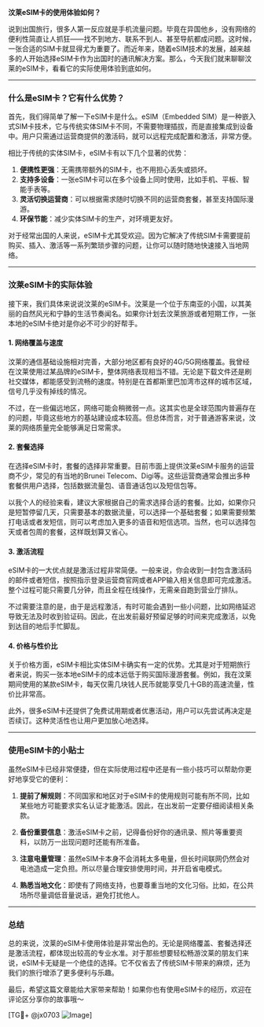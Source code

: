 **汶莱eSIM卡的使用体验如何？**

说到出国旅行，很多人第一反应就是手机流量问题。毕竟在异国他乡，没有网络的便利性简直让人抓狂——找不到地方、联系不到人、甚至导航都成问题。这时候，一张合适的SIM卡就显得尤为重要了。而近年来，随着eSIM技术的发展，越来越多的人开始选择eSIM卡作为出国时的通讯解决方案。那么，今天我们就来聊聊汶莱的eSIM卡，看看它的实际使用体验到底如何。

---

### **什么是eSIM卡？它有什么优势？**

首先，我们得简单了解一下eSIM卡是什么。eSIM（Embedded SIM）是一种嵌入式SIM卡技术，它与传统实体SIM卡不同，不需要物理插拔，而是直接集成到设备中。用户只需通过运营商提供的激活码，就可以远程完成配置和激活，非常方便。

相比于传统的实体SIM卡，eSIM卡有以下几个显著的优势：

1. **便携性更强**：无需携带额外的SIM卡，也不用担心丢失或损坏。
2. **支持多设备**：一张eSIM卡可以在多个设备上同时使用，比如手机、平板、智能手表等。
3. **灵活切换运营商**：可以根据需求随时切换不同的运营商套餐，甚至支持国际漫游。
4. **环保节能**：减少实体SIM卡的生产，对环境更友好。

对于经常出国的人来说，eSIM卡尤其受欢迎。因为它解决了传统SIM卡需要提前购买、插入、激活等一系列繁琐步骤的问题，让你可以随时随地快速接入当地网络。

---

### **汶莱eSIM卡的实际体验**

接下来，我们具体来说说汶莱的eSIM卡。汶莱是一个位于东南亚的小国，以其美丽的自然风光和宁静的生活节奏闻名。如果你计划去汶莱旅游或者短期工作，一张本地的eSIM卡绝对是你必不可少的好帮手。

#### **1. 网络覆盖与速度**

汶莱的通信基础设施相对完善，大部分地区都有良好的4G/5G网络覆盖。我曾经在汶莱使用过某品牌的eSIM卡，整体网络表现相当不错。无论是下载文件还是刷社交媒体，都能感受到流畅的速度。特别是在首都斯里巴加湾市这样的城市区域，信号几乎没有掉线的情况。

不过，在一些偏远地区，网络可能会稍微弱一点。这其实也是全球范围内普遍存在的问题，毕竟这些地方的基站建设成本较高。但总体而言，对于普通游客来说，汶莱的网络质量完全能够满足日常需求。

#### **2. 套餐选择**

在选择eSIM卡时，套餐的选择非常重要。目前市面上提供汶莱eSIM卡服务的运营商不少，常见的有当地的Brunei Telecom、Digi等。这些运营商通常会推出多种套餐供用户选择，包括数据流量包、语音通话包以及短信包等。

以我个人的经验来看，建议大家根据自己的需求选择合适的套餐。比如，如果你只是短暂停留几天，只需要基本的数据流量，可以选择一个基础套餐；如果需要频繁打电话或者发短信，则可以考虑加入更多的语音和短信选项。当然，也可以选择包天或者包周的套餐，这样既划算又省心。

#### **3. 激活流程**

eSIM卡的一大优点就是激活过程非常简便。一般来说，你会收到一封包含激活码的邮件或者短信，按照指示登录运营商官网或者APP输入相关信息即可完成激活。整个过程可能只需要几分钟，而且全程在线操作，无需亲自跑到营业厅排队。

不过需要注意的是，由于是远程激活，有时可能会遇到一些小问题，比如网络延迟导致无法及时收到验证码。因此，在出发前最好预留足够的时间来完成激活，以免到达目的地后手忙脚乱。

#### **4. 价格与性价比**

关于价格方面，eSIM卡相比实体SIM卡确实有一定的优势。尤其是对于短期旅行者来说，购买一张本地eSIM卡的成本远低于购买国际漫游套餐。例如，我在汶莱期间使用的某款eSIM卡，每天仅需几块钱人民币就能享受几十GB的高速流量，性价比非常高。

此外，很多eSIM卡还提供了免费试用期或者优惠活动，用户可以先尝试再决定是否续订。这种灵活性也让用户更加放心地选择。

---

### **使用eSIM卡的小贴士**

虽然eSIM卡已经非常便捷，但在实际使用过程中还是有一些小技巧可以帮助你更好地享受它的便利：

1. **提前了解规则**：不同国家和地区对于eSIM卡的使用规则可能有所不同，比如某些地方可能要求实名认证才能激活。因此，在出发前一定要仔细阅读相关条款。

2. **备份重要信息**：激活eSIM卡之前，记得备份好你的通讯录、照片等重要资料，以防万一出现问题时还能有所准备。

3. **注意电量管理**：虽然eSIM卡本身不会消耗太多电量，但长时间联网仍然会对电池造成一定负担。所以尽量合理安排使用时间，并开启省电模式。

4. **熟悉当地文化**：即使有了网络支持，也要尊重当地的文化习俗。比如，在公共场所尽量调低音量说话，避免打扰他人。

---

### **总结**

总的来说，汶莱的eSIM卡使用体验是非常出色的。无论是网络覆盖、套餐选择还是激活流程，都体现出较高的专业水准。对于那些想要轻松畅游汶莱的朋友们来说，eSIM卡无疑是一个绝佳的选择。它不仅省去了传统SIM卡带来的麻烦，还为我们的旅行增添了更多便利与乐趣。

最后，希望这篇文章能给大家带来帮助！如果你也有使用eSIM卡的经历，欢迎在评论区分享你的故事哦～ 

[TG💪+ @jx0703 ![Image](https://github.com/user-attachments/assets/dbca1d08-cadb-493c-b0ec-ad6f7a83f270)]